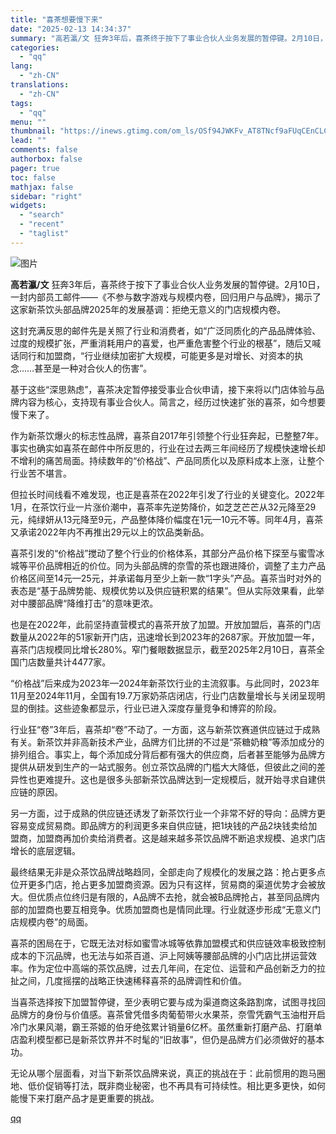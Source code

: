 ```yaml
---
title: "喜茶想要慢下来"
date: "2025-02-13 14:34:37"
summary: "高若瀛/文 狂奔3年后，喜茶终于按下了事业合伙人业务发展的暂停键。2月10日，一封内部员工邮件——《..."
categories:
  - "qq"
lang:
  - "zh-CN"
translations:
  - "zh-CN"
tags:
  - "qq"
menu: ""
thumbnail: "https://inews.gtimg.com/om_ls/OSf94JWKFv_AT8TNcf9aFUqCEnCLC5IhD3bKqkxuyHsjkAA_640360/0"
lead: ""
comments: false
authorbox: false
pager: true
toc: false
mathjax: false
sidebar: "right"
widgets:
  - "search"
  - "recent"
  - "taglist"
---
```


![图片](https://inews.gtimg.com/om_bt/OIaJpo42Eaa45ETB-l4Is7axfER4itQCR7dhF5G0mhMFkAA/641)

**高若瀛/文** 狂奔3年后，喜茶终于按下了事业合伙人业务发展的暂停键。2月10日，一封内部员工邮件——《不参与数字游戏与规模内卷，回归用户与品牌》，揭示了这家新茶饮头部品牌2025年的发展基调：拒绝无意义的门店规模内卷。

这封充满反思的邮件先是关照了行业和消费者，如“广泛同质化的产品品牌体验、过度的规模扩张，严重消耗用户的喜爱，也严重危害整个行业的根基”，随后又喊话同行和加盟商，“行业继续加密扩大规模，可能更多是对增长、对资本的执念……甚至是一种对合伙人的伤害”。

基于这些“深思熟虑”，喜茶决定暂停接受事业合伙申请，接下来将以门店体验与品牌内容为核心，支持现有事业合伙人。简言之，经历过快速扩张的喜茶，如今想要慢下来了。

作为新茶饮爆火的标志性品牌，喜茶自2017年引领整个行业狂奔起，已整整7年。事实也确实如喜茶在邮件中所反思的，行业在过去两三年间经历了规模快速增长却不增利的痛苦局面。持续数年的“价格战”、产品同质化以及原料成本上涨，让整个行业苦不堪言。

但拉长时间线看不难发现，也正是喜茶在2022年引发了行业的关键变化。2022年1月，在茶饮行业一片涨价潮中，喜茶率先逆势降价，如芝芝芒芒从32元降至29元，纯绿妍从13元降至9元，产品整体降价幅度在1元—10元不等。同年4月，喜茶又承诺2022年内不再推出29元以上的饮品类新品。

喜茶引发的“价格战”搅动了整个行业的价格体系，其部分产品价格下探至与蜜雪冰城等平价品牌相近的价位。同为头部品牌的奈雪的茶也跟进降价，调整了主力产品价格区间至14元—25元，并承诺每月至少上新一款“1字头”产品。喜茶当时对外的表态是“基于品牌势能、规模优势以及供应链积累的结果”。但从实际效果看，此举对中腰部品牌“降维打击”的意味更浓。

也是在2022年，此前坚持直营模式的喜茶开放了加盟。开放加盟后，喜茶的门店数量从2022年的51家新开门店，迅速增长到2023年的2687家。开放加盟一年，喜茶门店规模同比增长280%。窄门餐眼数据显示，截至2025年2月10日，喜茶全国门店数量共计4477家。

“价格战”后来成为2023年—2024年新茶饮行业的主流叙事。与此同时，2023年11月至2024年11月，全国有19.7万家奶茶店闭店，行业门店数量增长与关闭呈现明显的倒挂。这些迹象都显示，行业已进入深度存量竞争和博弈的阶段。

行业狂“卷”3年后，喜茶却“卷”不动了。一方面，这与新茶饮赛道供应链过于成熟有关。新茶饮并非高新技术产业，品牌方们比拼的不过是“茶糖奶粮”等添加成分的排列组合。事实上，每个添加成分背后都有强大的供应商，后者甚至能够为品牌方提供从研发到生产的一站式服务。创立茶饮品牌的门槛大大降低，但彼此之间的差异性也更难提升。这也是很多头部新茶饮品牌达到一定规模后，就开始寻求自建供应链的原因。

另一方面，过于成熟的供应链还诱发了新茶饮行业一个非常不好的导向：品牌方更容易变成贸易商。即品牌方的利润更多来自供应链，把1块钱的产品2块钱卖给加盟商，加盟商再加价卖给消费者。这是越来越多茶饮品牌不断追求规模、追求门店增长的底层逻辑。

最终结果无非是众茶饮品牌战略趋同，全部走向了规模化的发展之路：抢占更多点位开更多门店，抢占更多加盟商资源。因为只有这样，贸易商的渠道优势才会被放大。但优质点位终归是有限的，A品牌不去抢，就会被B品牌抢占，甚至同品牌内部的加盟商也要互相竞争。优质加盟商也是情同此理。行业就逐步形成“无意义门店规模内卷”的局面。

喜茶的困局在于，它既无法对标如蜜雪冰城等依靠加盟模式和供应链效率极致控制成本的下沉品牌，也无法与如茶百道、沪上阿姨等腰部品牌的小门店比拼运营效率。作为定位中高端的茶饮品牌，过去几年间，在定位、运营和产品创新乏力的拉扯之间，几度摇摆的战略正快速稀释喜茶的品牌调性和价值。

当喜茶选择按下加盟暂停键，至少表明它要与成为渠道商这条路割席，试图寻找回品牌方的身份与价值感。喜茶曾凭借多肉葡萄带火水果茶，奈雪凭霸气玉油柑开启冷门水果风潮，霸王茶姬的伯牙绝弦累计销量6亿杯。虽然重新打磨产品、打磨单店盈利模型都已是新茶饮界并不时髦的“旧故事”，但仍是品牌方们必须做好的基本功。

无论从哪个层面看，对当下新茶饮品牌来说，真正的挑战在于：此前惯用的跑马圈地、低价促销等打法，既非商业秘密，也不再具有可持续性。相比更多更快，如何能慢下来打磨产品才是更重要的挑战。

[qq](https://new.qq.com/rain/a/20250213A04RCS00)
